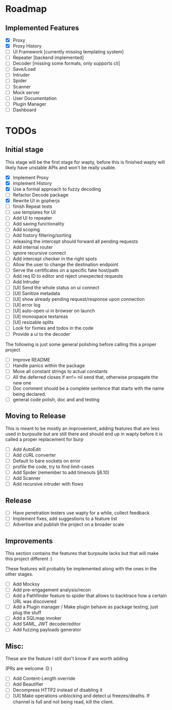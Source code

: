 # Roadmap 
## Implemented Features

* [x] Proxy
* [x] Proxy History
* [ ] UI Framework [currently missing templating system] 
* [ ] Repeater [backend implemented]
* [ ] Decoder [missing some formats, only supports cli]
* [ ] Save/Load
* [ ] Intruder
* [ ] Spider
* [ ] Scanner
* [ ] Mock server
* [ ] User Documentation
* [ ] Plugin Manager
* [ ] Dashboard

# TODOs
## Initial stage 
This stage will be the first stage for wapty, before this is finished wapty will likely have unstable APIs and won't be really usable.

* [x] Implement Proxy
* [x] Implement History
* [x] Use a formal approach to fuzzy decoding
* [ ] Refactor Decode package
* [x] Rewrite UI in gopherjs
* [ ] finish Repeat tests
* [ ] use templates for UI
* [ ] Add UI to repeater
* [ ] Add saving functionality
* [ ] Add scoping
* [ ] Add history filtering/sorting
* [ ] releasing the intercept should forward all pending requests
* [ ] Add internal router
* [ ] ignore recursive connect
* [ ] Add intercept checker in the right spots
* [ ] Allow the user to change the destination endpoint
* [ ] Serve the certificates on a specific fake host/path
* [ ] Add req ID to editor and reject unexpected requests
* [ ] Add Intruder
* [ ] [UI] Send the whole status on ui connect
* [ ] [UI] Sanitize metadata
* [ ] [UI] show already pending request/response upon connection
* [ ] [UI] error log
* [ ] [UI] auto-open ui in browser on launch
* [ ] [UI] monospace textareas
* [ ] [UI] resizable splits
* [ ] Look for fixmes and todos in the code
* [ ] Provide a ui to the decoder

The following is just some general polishing before calling this a proper project
* [ ] Improve README
* [ ] Handle panics within the package
* [ ] Move all constant strings to actual constants
* [ ] All the deferred closes if err!= nil send that, otherwise propagate the new one
* [ ] Doc comment should be a complete sentence that starts with the name being declared.
* [ ] general code polish, doc and and testing

## Moving to Release
This is meant to be mostly an improvement, adding features that are less used in burpsuite but are still there and should end up in wapty before it is called a proper replacement for burp

* [ ] Add AutoEdit
* [ ] Add cURL converter
* [ ] Default to bare sockets on error
* [ ] profile the code, try to find limit-cases
* [ ] Add Spider (remember to add timeouts §8.10)
* [ ] Add Scanner
* [ ] Add recursive intruder with flows

## Release
* [ ] Have penetration testers use wapty for a while, collect feedback
* [ ] Implement fixes, add suggestions to a feature list
* [ ] Advertise and publish the project on a broader scale

## Improvements
This section contains the features that burpsuite lacks but that will make this project different :)

These features will probably be implemented along with the ones in the other stages.

* [ ] Add Mocksy
* [ ] Add pre-engagement analysis/recon
* [ ] Add a Pathfinder feature to spider that allows to backtrace how a certain URL was discovered
* [ ] Add a Plugin manager / Make plugin behave as package testing, just plug the stuff
* [ ] Add a SQLmap invoker
* [ ] Add SAML, JWT decoder/editor
* [ ] Add fuzzing payloads generator

## Misc:
These are the feature I still don't know if are worth adding

(PRs are welcome :D )

* [ ] Add Content-Length override
* [ ] Add Beautifier
* [ ] Decompress HTTP2 instead of disabling it
* [ ] [UI] Make operations unblocking and detect ui freezes/deaths. If channel is full and not being read, kill the client.

